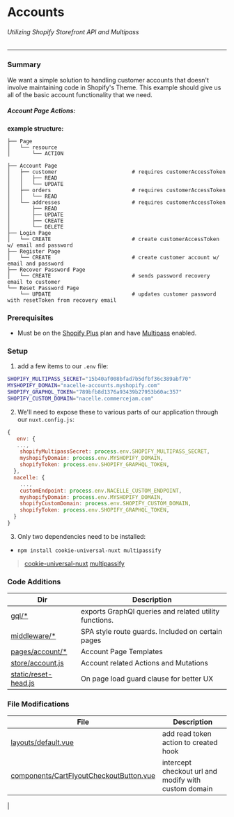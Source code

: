 # Accounts
###### Utilizing Shopify Storefront API and Multipass
---

### Summary
We want a simple solution to handling customer accounts that doesn't involve maintaining code in Shopify's Theme. This example should give us all of the basic account functionality that we need.

##### Account Page Actions:

**example structure:**
```tree
├── Page
│   └── resource
│       └── ACTION
```
```tree
├── Account Page
│   ├── customer                        # requires customerAccessToken
│   │   ├── READ 
│   │   └── UPDATE
│   ├── orders                          # requires customerAccessToken
│   │   └── READ
│   └── addresses                       # requires customerAccessToken
│       ├── READ
│       ├── UPDATE
│       ├── CREATE
│       └── DELETE
├── Login Page
│   └── CREATE                          # create customerAccessToken w/ email and password
├── Register Page
│   └── CREATE                          # create customer account w/ email and password 
├── Recover Password Page
│   └── CREATE                          # sends password recovery email to customer
└── Reset Password Page
    └── UPDATE                          # updates customer password with resetToken from recovery email
```

### Prerequisites
* Must be on the [Shopify Plus](https://www.shopify.com/plus/enterprise-ecommerce) plan and have [Multipass](https://help.shopify.com/en/api/reference/plus/multipass) enabled.

### Setup
1. add a few items to our `.env` file:
```sh
SHOPIFY_MULTIPASS_SECRET="15b40af008bfad7b5dfbf36c389abf70"
MYSHOPIFY_DOMAIN="nacelle-accounts.myshopify.com"
SHOPIFY_GRAPHQL_TOKEN="789bfb8d1376a93439b27953b60ac357"
SHOPIFY_CUSTOM_DOMAIN="nacelle.commercejam.com"
```
2. We'll need to expose these to various parts of our application through our `nuxt.config.js`:
```js
{
   env: {
   ...,
    shopifyMultipassSecret: process.env.SHOPIFY_MULTIPASS_SECRET,
    myshopifyDomain: process.env.MYSHOPIFY_DOMAIN,
    shopifyToken: process.env.SHOPIFY_GRAPHQL_TOKEN,
  },
  nacelle: {
    ...,
    customEndpoint: process.env.NACELLE_CUSTOM_ENDPOINT,
    myshopifyDomain: process.env.MYSHOPIFY_DOMAIN,
    shopifyCustomDomain: process.env.SHOPIFY_CUSTOM_DOMAIN,
    shopifyToken: process.env.SHOPIFY_GRAPHQL_TOKEN,
  }
}
```
3. Only two dependencies need to be installed:
* `npm install cookie-universal-nuxt multipassify`
> [cookie-universal-nuxt](https://github.com/microcipcip/cookie-universal/tree/master/packages/cookie-universal-nuxt)
> [multipassify](https://github.com/beaucoo/multipassify)

### Code Additions
| Dir | Description |
| ------ | ------ |
| [gql/*][DirGQL] | exports GraphQl queries and related utility functions. |
| [middleware/*][DirMID] | SPA style route guards. Included on certain pages |
| [pages/account/*][DirPG] | Account Page Templates |
| [store/account.js][DirST] | Account related Actions and Mutations | [static/account-head.js][DirAH] | On page load guard clause for better UX
| [static/reset-head.js][DirRH] | On page load guard clause for better UX |

### File Modifications
| File | Description |
| ------ | ------ |
| [layouts/default.vue][FiLD] | add read token action to created hook |
| [components/CartFlyoutCheckoutButton.vue][FiCC] | intercept checkout url and modify with custom domain |
|



   [DirGQL]: <https://github.com/getnacelle/nacelle-launch-tests/tree/master/nuxt-shopify-accounts/gql>
   [DirMID]: <https://github.com/getnacelle/nacelle-launch-tests/tree/master/nuxt-shopify-accounts/middleware>
   [DirPG]: <https://github.com/getnacelle/nacelle-launch-tests/tree/master/nuxt-shopify-accounts/pages/account>
   [DirST]: <https://github.com/getnacelle/nacelle-launch-tests/tree/master/nuxt-shopify-accounts/store/account.js>
   [DirAH]: <https://github.com/getnacelle/nacelle-launch-tests/tree/master/nuxt-shopify-accounts/static/account-head.js>
   [DirRH]: <https://github.com/getnacelle/nacelle-launch-tests/tree/master/nuxt-shopify-accounts/static/reset-head.js>
   [FiLD]: <https://github.com/getnacelle/nacelle-launch-tests/tree/master/nuxt-shopify-accounts/layouts/default.vue>
   [FiCC]: <https://github.com/getnacelle/nacelle-launch-tests/tree/master/nuxt-shopify-accounts/components/CartFlyoutCheckoutButton.vue>